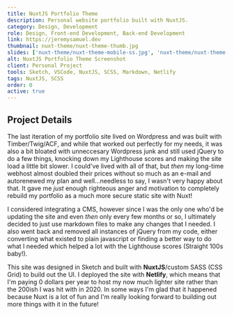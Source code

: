 ```yaml
---
title: NuxtJS Portfolio Theme
description: Personal website portfolio built with NuxtJS.
category: Design, Development
role: Design, Front-end Development, Back-end Development
link: https://jeremysamuel.dev
thumbnail: nuxt-theme/nuxt-theme-thumb.jpg
slides: ['nuxt-theme/nuxt-theme-mobile-ss.jpg', 'nuxt-theme/nuxt-theme-hp.jpg']
alt: NuxtJS Portfolio Theme Screenshot
client: Personal Project
tools: Sketch, VSCode, NuxtJS, SCSS, Markdown, Netlify
tags: NuxtJS, SCSS
order: 0
active: true
---
```


## Project Details

The last iteration of my portfolio site lived on Wordpress and was built with Timber/Twig/ACF, and while that worked out perfectly for my needs, it was also a bit bloated with unneccesary Wordpress junk and still used jQuery to do a few things, knocking down my Lighthouse scores and making the site load a little bit slower. I could've lived with all of that, but *then* my long-time webhost almost doubled their prices without so much as an e-mail and autorenewed my plan and well...needless to say, I wasn't very happy about that. It gave me *just* enough righteous anger and motivation to completely rebuild my portfolio as a much more secure static site with Nuxt!

I considered integrating a CMS, however since I was the only one who'd be updating the site and even *then* only every few months or so, I ultimately decided to just use markdown files to make any changes that I needed. I also went back and removed all instances of jQuery from my code, either converting what existed to plain javascript or finding a better way to do what I needed which helped a lot with the Lighthouse scores (Straight 100s baby!).

This site was designed in Sketch and built with **NuxtJS**/custom SASS (CSS Grid) to build out the UI. I deployed the site with **Netlify**, which means that I'm paying 0 dollars per year to host my now much lighter site rather than the 200ish I was hit with in 2020. In some ways I'm glad that it happened because Nuxt is a lot of fun and I'm really looking forward to building out more things with it in the future!
